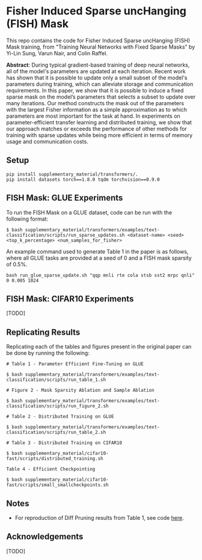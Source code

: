 # Fisher Induced Sparse uncHanging (FISH) Mask

This repo contains the code for Fisher Induced Sparse uncHanging (FISH) Mask training, from "Training Neural Networks with Fixed Sparse Masks" by Yi-Lin Sung, Varun Nair, and Colin Raffel. 

**Abstract**: During typical gradient-based training of deep neural networks, all of the model's parameters are updated at each iteration. Recent work has shown that it is possible to update only a small subset of the model's parameters during training, which can alleviate storage and communication requirements. In this paper, we show that it is possible to induce a fixed sparse mask on the model’s parameters that selects a subset to update over many iterations. Our method constructs the mask out of the  parameters with the largest Fisher information as a simple approximation as to which parameters are most important for the task at hand. In experiments on parameter-efficient transfer learning and distributed training, we show that our approach matches or exceeds the performance of other methods for training with sparse updates while being more efficient in terms of memory usage and communication costs.

## Setup

```
pip install supplementary_material/transformers/.
pip install datasets torch==1.8.0 tqdm torchvision==0.9.0
```

## FISH Mask: GLUE Experiments
To run the FISH Mask on a GLUE dataset, code can be run with the following format:

```
$ bash supplementary_material/transformers/examples/text-classification/scripts/run_sparse_updates.sh <dataset-name> <seed> <top_k_percentage> <num_samples_for_fisher>
```

An example command used to generate Table 1 in the paper is as follows, where all GLUE tasks are provided at a seed of 0 and a FISH mask sparsity of 0.5%.

```
bash run_glue_sparse_update.sh "qqp mnli rte cola stsb sst2 mrpc qnli" 0 0.005 1024
```


## FISH Mask: CIFAR10 Experiments

[TODO]

## Replicating Results

Replicating each of the tables and figures present in the original paper can be done by running the following: 

```
# Table 1 - Parameter Efficient Fine-Tuning on GLUE

$ bash supplementary_material/transformers/examples/text-classification/scripts/run_table_1.sh
```
```
# Figure 2 - Mask Sparsity Ablation and Sample Ablation

$ bash supplementary_material/transformers/examples/text-classification/scripts/run_figure_2.sh
```
```
# Table 2 - Distributed Training on GLUE

$ bash supplementary_material/transformers/examples/text-classification/scripts/run_table_2.sh
```
```
# Table 3 - Distributed Training on CIFAR10

$ bash supplementary_material/cifar10-fast/scripts/distributed_training.sh

```
```
Table 4 - Efficient Checkpointing

$ bash supplementary_material/cifar10-fast/scripts/small_smallcheckpoints.sh
```

## Notes
* For reproduction of Diff Pruning results from Table 1, see code [here](https://github.com/varunnair18/DiffPruning/tree/multi-gpus). 


## Acknowledgements

[TODO]

